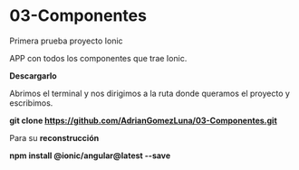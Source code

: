 # 03-Componentes
Primera prueba proyecto Ionic

APP con todos los componentes que trae Ionic.

<b> Descargarlo </b>

Abrimos el terminal y nos dirigimos a la ruta donde queramos el proyecto y escribimos. 

<strong>git clone https://github.com/AdrianGomezLuna/03-Componentes.git </strong>

Para su <b>reconstrucción</b>

<strong>npm install @ionic/angular@latest --save </strong>
